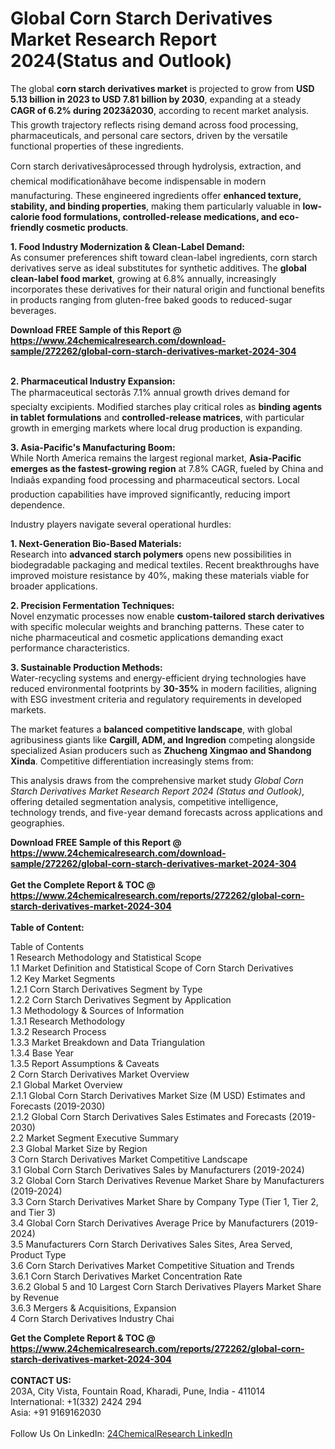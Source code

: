 <h1>Global Corn Starch Derivatives Market Research Report 2024(Status and Outlook)</h1><p>The global <strong>corn starch derivatives market</strong> is projected to grow from <strong>USD 5.13 billion in 2023 to USD 7.81 billion by 2030</strong>, expanding at a steady <strong>CAGR of 6.2% during 2023â2030</strong>, according to recent market analysis. This growth trajectory reflects rising demand across food processing, pharmaceuticals, and personal care sectors, driven by the versatile functional properties of these ingredients.</p><p>Corn starch derivativesâprocessed through hydrolysis, extraction, and chemical modificationâhave become indispensable in modern manufacturing. These engineered ingredients offer <strong>enhanced texture, stability, and binding properties</strong>, making them particularly valuable in <strong>low-calorie food formulations, controlled-release medications, and eco-friendly cosmetic products</strong>.</p><p><strong>1. Food Industry Modernization &amp; Clean-Label Demand:</strong><br>
As consumer preferences shift toward clean-label ingredients, corn starch derivatives serve as ideal substitutes for synthetic additives. The <strong>global clean-label food market</strong>, growing at 6.8% annually, increasingly incorporates these derivatives for their natural origin and functional benefits in products ranging from gluten-free baked goods to reduced-sugar beverages.</p><div><b>Download FREE Sample of this Report @ 
            <a href="https://www.24chemicalresearch.com/download-sample/272262/global-corn-starch-derivatives-market-2024-304">
            https://www.24chemicalresearch.com/download-sample/272262/global-corn-starch-derivatives-market-2024-304</a></b></div><br><p><strong>2. Pharmaceutical Industry Expansion:</strong><br>
The pharmaceutical sectorâs 7.1% annual growth drives demand for specialty excipients. Modified starches play critical roles as <strong>binding agents in tablet formulations</strong> and <strong>controlled-release matrices</strong>, with particular growth in emerging markets where local drug production is expanding.</p><p><strong>3. Asia-Pacific's Manufacturing Boom:</strong><br>
While North America remains the largest regional market, <strong>Asia-Pacific emerges as the fastest-growing region</strong> at 7.8% CAGR, fueled by China and Indiaâs expanding food processing and pharmaceutical sectors. Local production capabilities have improved significantly, reducing import dependence.</p><p>Industry players navigate several operational hurdles:</p><p><strong>1. Next-Generation Bio-Based Materials:</strong><br>
Research into <strong>advanced starch polymers</strong> opens new possibilities in biodegradable packaging and medical textiles. Recent breakthroughs have improved moisture resistance by 40%, making these materials viable for broader applications.</p><p><strong>2. Precision Fermentation Techniques:</strong><br>
Novel enzymatic processes now enable <strong>custom-tailored starch derivatives</strong> with specific molecular weights and branching patterns. These cater to niche pharmaceutical and cosmetic applications demanding exact performance characteristics.</p><p><strong>3. Sustainable Production Methods:</strong><br>
Water-recycling systems and energy-efficient drying technologies have reduced environmental footprints by <strong>30-35%</strong> in modern facilities, aligning with ESG investment criteria and regulatory requirements in developed markets.</p><p>The market features a <strong>balanced competitive landscape</strong>, with global agribusiness giants like <strong>Cargill, ADM, and Ingredion</strong> competing alongside specialized Asian producers such as <strong>Zhucheng Xingmao and Shandong Xinda</strong>. Competitive differentiation increasingly stems from:</p><p>This analysis draws from the comprehensive market study <em>Global Corn Starch Derivatives Market Research Report 2024 (Status and Outlook)</em>, offering detailed segmentation analysis, competitive intelligence, technology trends, and five-year demand forecasts across applications and geographies.</p><div><b>Download FREE Sample of this Report @ 
            <a href="https://www.24chemicalresearch.com/download-sample/272262/global-corn-starch-derivatives-market-2024-304">
            https://www.24chemicalresearch.com/download-sample/272262/global-corn-starch-derivatives-market-2024-304</a></b></div><br><div><b>Get the Complete Report & TOC @ 
            <a href="https://www.24chemicalresearch.com/reports/272262/global-corn-starch-derivatives-market-2024-304">
            https://www.24chemicalresearch.com/reports/272262/global-corn-starch-derivatives-market-2024-304</a></b></div><br>
            <b>Table of Content:</b><p>Table of Contents<br />
1 Research Methodology and Statistical Scope<br />
1.1 Market Definition and Statistical Scope of Corn Starch Derivatives<br />
1.2 Key Market Segments<br />
1.2.1 Corn Starch Derivatives Segment by Type<br />
1.2.2 Corn Starch Derivatives Segment by Application<br />
1.3 Methodology & Sources of Information<br />
1.3.1 Research Methodology<br />
1.3.2 Research Process<br />
1.3.3 Market Breakdown and Data Triangulation<br />
1.3.4 Base Year<br />
1.3.5 Report Assumptions & Caveats<br />
2 Corn Starch Derivatives Market Overview<br />
2.1 Global Market Overview<br />
2.1.1 Global Corn Starch Derivatives Market Size (M USD) Estimates and Forecasts (2019-2030)<br />
2.1.2 Global Corn Starch Derivatives Sales Estimates and Forecasts (2019-2030)<br />
2.2 Market Segment Executive Summary<br />
2.3 Global Market Size by Region<br />
3 Corn Starch Derivatives Market Competitive Landscape<br />
3.1 Global Corn Starch Derivatives Sales by Manufacturers (2019-2024)<br />
3.2 Global Corn Starch Derivatives Revenue Market Share by Manufacturers (2019-2024)<br />
3.3 Corn Starch Derivatives Market Share by Company Type (Tier 1, Tier 2, and Tier 3)<br />
3.4 Global Corn Starch Derivatives Average Price by Manufacturers (2019-2024)<br />
3.5 Manufacturers Corn Starch Derivatives Sales Sites, Area Served, Product Type<br />
3.6 Corn Starch Derivatives Market Competitive Situation and Trends<br />
3.6.1 Corn Starch Derivatives Market Concentration Rate<br />
3.6.2 Global 5 and 10 Largest Corn Starch Derivatives Players Market Share by Revenue<br />
3.6.3 Mergers & Acquisitions, Expansion<br />
4 Corn Starch Derivatives Industry Chai</p><div><b>Get the Complete Report & TOC @ 
            <a href="https://www.24chemicalresearch.com/reports/272262/global-corn-starch-derivatives-market-2024-304">
            https://www.24chemicalresearch.com/reports/272262/global-corn-starch-derivatives-market-2024-304</a></b></div><br><b>CONTACT US:</b><br>
            203A, City Vista, Fountain Road, Kharadi, Pune, India - 411014<br>
            International: +1(332) 2424 294<br>
            Asia: +91 9169162030 <br><br>
            Follow Us On LinkedIn: <a href="https://www.linkedin.com/company/24chemicalresearch/">24ChemicalResearch LinkedIn</a>